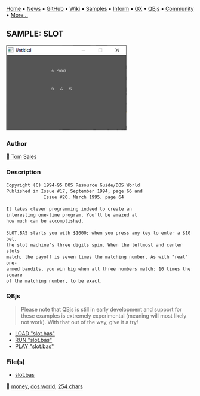 [Home](https://qb64.com) • [News](../../news.md) • [GitHub](https://github.com/QB64Official/qb64) • [Wiki](https://github.com/QB64Official/qb64/wiki) • [Samples](../../samples.md) • [Inform](../../inform.md) • [GX](../../gx.md) • [QBjs](../../qbjs.md) • [Community](../../community.md) • [More...](../../more.md)

## SAMPLE: SLOT

![screenshot.png](img/screenshot.png)

### Author

[🐝 Tom Sales](../tom-sales.md) 

### Description

```text
Copyright (C) 1994-95 DOS Resource Guide/DOS World 
Published in Issue #17, September 1994, page 66 and 
              Issue #20, March 1995, page 64 
 
It takes clever programming indeed to create an 
interesting one-line program. You'll be amazed at 
how much can be accomplished. 

SLOT.BAS starts you with $1000; when you press any key to enter a $10 bet,  
the slot machine's three digits spin. When the leftmost and center slots  
match, the payoff is seven times the matching number. As with "real" one- 
armed bandits, you win big when all three numbers match: 10 times the square  
of the matching number, to be exact.
```

### QBjs

> Please note that QBjs is still in early development and support for these examples is extremely experimental (meaning will most likely not work). With that out of the way, give it a try!

* [LOAD "slot.bas"](https://v6p9d9t4.ssl.hwcdn.net/html/5963335/index.html?src=https://qb64.com/samples/slot/src/slot.bas)
* [RUN "slot.bas"](https://v6p9d9t4.ssl.hwcdn.net/html/5963335/index.html?mode=auto&src=https://qb64.com/samples/slot/src/slot.bas)
* [PLAY "slot.bas"](https://v6p9d9t4.ssl.hwcdn.net/html/5963335/index.html?mode=play&src=https://qb64.com/samples/slot/src/slot.bas)

### File(s)

* [slot.bas](src/slot.bas)

🔗 [money](../money.md), [dos world](../dos-world.md), [254 chars](../254-chars.md)

